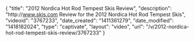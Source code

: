 {
    "title": "2012 Nordica Hot Rod Tempest Skis Review",
    "description": "http:\/\/www.skis.com Review for the 2012 Nordica Hot Rod Tempest Skis",
    "videoid": "3767233",
    "date_created": "1411361279",
    "date_modified": "1418182024",
    "type": "captivate",
    "layout": "video",
    "url": "\/v\/2012-nordica-hot-rod-tempest-skis-review\/3767233"
}